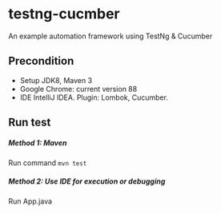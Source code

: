 # testng-cucmber
An example automation framework using TestNg &amp; Cucumber

## Precondition
- Setup JDK8, Maven 3
- Google Chrome: current version 88
- IDE IntelliJ IDEA. Plugin: Lombok, Cucumber.

## Run test
##### Method 1: Maven
Run command ```mvn test```

##### Method 2: Use IDE for execution or debugging
Run App.java

 
